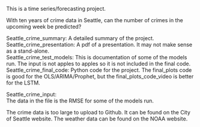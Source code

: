This is a time series/forecasting project.

With ten years of crime data in Seattle, can the number of crimes in the upcoming week be predicted?

Seattle_crime_summary: A detailed summary of the project.         
Seattle_crime_presentation: A pdf of a presentation. It may not make sense as a stand-alone.     
Seattle_crime_test_models:  This is documentation of some of the models run.  The input is not apples to apples so it is not
included in the final code.       
Seattle_crime_final_code: Python code for the project.  The final_plots code is good for the OLS/ARIMA/Prophet, but
the final_plots_code_video is better for the LSTM.    

Seattle_crime_input:           
The data in the file is the RMSE for some of the models run.    

The crime data is too large to upload to Github.  It can be found on the City of Seattle website.  The weather data can be found on the NOAA website.  
